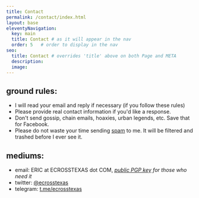 ```yaml
---
title: Contact
permalink: /contact/index.html
layout: base
eleventyNavigation:
  key: main
  title: Contact # as it will appear in the nav
  order: 5   # order to display in the nav
seo:
  title: Contact # overrides 'title' above on both Page and META
  description:
  image:
---
```


## ground rules:
- I will read your email and reply if necessary (if you follow these rules)
- Please provide real contact information if you'd like a response.
- Don't send gossip, chain emails, hoaxies, urban legends, etc. Save that for Facebook.
- Please do not waste your time sending [spam](/spam/) to me.  It will be filtered and trashed before I ever see it.

## mediums:
- email: ERIC at ECROSSTEXAS dot COM, *[public PGP key](/pgp-key.txt) for those who need it*
- twitter: [@ecrosstexas](https://www.twitter.com/ecrosstexas)
- telegram: [t.me/ecrosstexas](https://t.me/ecrosstexas)